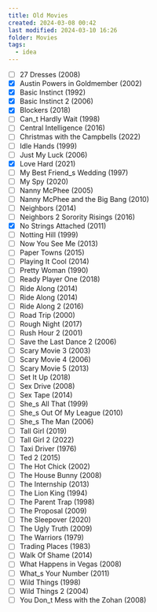 ```yaml
---
title: Old Movies
created: 2024-03-08 00:42
last modified: 2024-03-10 16:26
folder: Movies
tags:
  - idea
---
```


- [ ] 27 Dresses (2008)
- [x] Austin Powers in Goldmember (2002)
- [x] Basic Instinct (1992)
- [x] Basic Instinct 2 (2006)
- [x] Blockers (2018)
- [ ] Can_t Hardly Wait (1998)
- [ ] Central Intelligence (2016)
- [ ] Christmas with the Campbells (2022)
- [ ] Idle Hands (1999)
- [ ] Just My Luck (2006)
- [x] Love Hard (2021)
- [ ] My Best Friend_s Wedding (1997)
- [ ] My Spy (2020)
- [ ] Nanny McPhee (2005)
- [ ] Nanny McPhee and the Big Bang (2010)
- [ ] Neighbors (2014)
- [ ] Neighbors 2 Sorority Risings (2016)
- [x] No Strings Attached (2011)
- [ ] Notting Hill (1999)
- [ ] Now You See Me (2013)
- [ ] Paper Towns (2015)
- [ ] Playing It Cool (2014)
- [ ] Pretty Woman (1990)
- [ ] Ready Player One (2018)
- [ ] Ride Along (2014)
- [ ] Ride Along (2014)
- [ ] Ride Along 2 (2016)
- [ ] Road Trip (2000)
- [ ] Rough Night (2017)
- [ ] Rush Hour 2 (2001)
- [ ] Save the Last Dance 2 (2006)
- [ ] Scary Movie 3 (2003)
- [ ] Scary Movie 4 (2006)
- [ ] Scary Movie 5 (2013)
- [ ] Set It Up (2018)
- [ ] Sex Drive (2008)
- [ ] Sex Tape (2014)
- [ ] She_s All That (1999)
- [ ] She_s Out Of My League (2010)
- [ ] She_s The Man (2006)
- [ ] Tall Girl (2019)
- [ ] Tall Girl 2 (2022)
- [ ] Taxi Driver (1976)
- [ ] Ted 2 (2015)
- [ ] The Hot Chick (2002)
- [ ] The House Bunny (2008)
- [ ] The Internship (2013)
- [ ] The Lion King (1994)
- [ ] The Parent Trap (1998)
- [ ] The Proposal (2009)
- [ ] The Sleepover (2020)
- [ ] The Ugly Truth (2009)
- [ ] The Warriors (1979)
- [ ] Trading Places (1983)
- [ ] Walk Of Shame (2014)
- [ ] What Happens in Vegas (2008)
- [ ] What_s Your Number (2011)
- [ ] Wild Things (1998)
- [ ] Wild Things 2 (2004)
- [ ] You Don_t Mess with the Zohan (2008)

